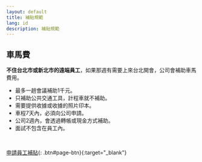 ```yaml
---
layout: default
title: 補貼規範
lang: id
description: 補貼規範
---
```




## 車馬費

**不住台北市或新北市的遠端員工**，如果那週有需要上來台北開會，公司會補助車馬費用。

* 最多一趟會議補助1千元。
* 只補助公共交通工具，計程車就不補助。
* 需要提供收據或收據的照片印本。
* 車程7天內，必須向公司申請。
* 公司2週內，會透過轉帳或現金方式補助。
* 面試不包含在員工內。

<br>

[申請員工補貼](https://forms.gle/DXNpQzenX4Xr8D6n9){: .btn#page-btn}{:target="_blank"}